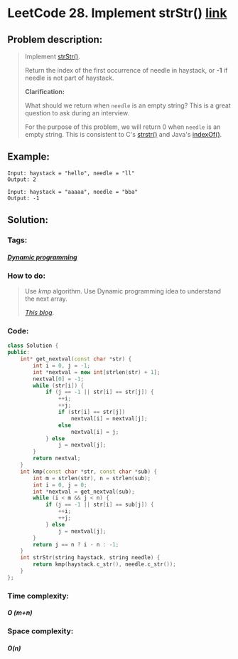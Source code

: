 # LeetCode 28. Implement strStr() [link](https://leetcode.com/problems/implement-strstr/)

## Problem description:

> Implement [strStr()](http://www.cplusplus.com/reference/cstring/strstr/).
>
> Return the index of the first occurrence of needle in haystack, or **-1** if needle is not part of haystack.
>
> **Clarification:**
>
> What should we return when `needle` is an empty string? This is a great question to ask during an interview.
>
> For the purpose of this problem, we will return 0 when `needle` is an empty string. This is consistent to C's [strstr()](http://www.cplusplus.com/reference/cstring/strstr/) and Java's [indexOf()](https://docs.oracle.com/javase/7/docs/api/java/lang/String.html#indexOf(java.lang.String)).

## Example:

```
Input: haystack = "hello", needle = "ll"
Output: 2

Input: haystack = "aaaaa", needle = "bba"
Output: -1
```

## Solution:

### Tags:

#### *[Dynamic programming](https://github.com/yang-233/Algorithm-note/tree/master/Dynamic%20planning)* 

### How to do:

> Use *kmp* algorithm. Use Dynamic programming idea to understand the next array.
>
> *[This blog](https://www.cnblogs.com/haolujun/archive/2012/10/17/2728015.html)*.

### Code:

```c++
class Solution {
public:
    int* get_nextval(const char *str) {
        int i = 0, j = -1;
        int *nextval = new int[strlen(str) + 1];
        nextval[0] = -1;
        while (str[i]) {
            if (j == -1 || str[i] == str[j]) {
                ++i;
                ++j;
                if (str[i] == str[j])
                    nextval[i] = nextval[j];
                else
                    nextval[i] = j;
            } else
                j = nextval[j];
        }
        return nextval;
    }
    int kmp(const char *str, const char *sub) {
        int m = strlen(str), n = strlen(sub);
        int i = 0, j = 0;
        int *nextval = get_nextval(sub);
        while (i < m && j < n) {
            if (j == -1 || str[i] == sub[j]) {
                ++i;
                ++j;
            } else
                j = nextval[j];
        }
        return j == n ? i - n : -1;
    }
    int strStr(string haystack, string needle) {
        return kmp(haystack.c_str(), needle.c_str());
    }
};
```

### Time complexity:

#### *O (m+n)*

### Space complexity:

#### *O(n)*

